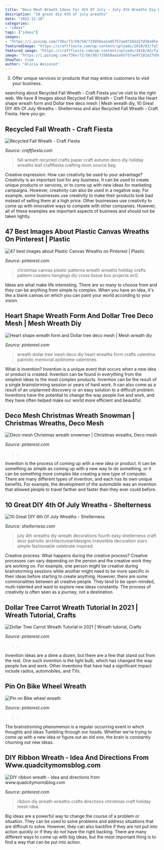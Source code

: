 ```yaml
---
title: "Deco Mesh Wreath Ideas For 4th Of July ~ July 4th Wreaths Diy Wreath Decorations Fourth Easy Shelterness Craft Door Patriotic Architectureartdesigns Irresistible Decoration Stars Simple Fashionable Celebrate Inspired"
description: "10 great diy 4th of july wreaths"
date: "2022-12-10"
categories:
- "ideas"
tags: ["ideas"]
images:
- "https://i.pinimg.com/736x/72/50/50/725050aa1e65757ae97101d27d58a95e--ribbon-wreaths-deco-mesh.jpg"
featuredImage: "https://craftfiesta.com/wp-content/uploads/2018/03/fallcraftfull15.jpg"
featured_image: "https://craftfiesta.com/wp-content/uploads/2018/03/fallcraftfull15.jpg"
image: "https://i.pinimg.com/736x/72/50/50/725050aa1e65757ae97101d27d58a95e--ribbon-wreaths-deco-mesh.jpg"
ShowToc: true
author: "Alicia Weissnat"
---
```



3. Offer unique services or products that may entice customers to visit your business.

	

		
searching about Recycled Fall Wreath - Craft Fiesta you've visit to the right web. We have 8 Images about Recycled Fall Wreath - Craft Fiesta like Heart shape wreath form and Dollar tree deco mesh | Mesh wreath diy, 10 Great DIY 4th Of July Wreaths - Shelterness and also Recycled Fall Wreath - Craft Fiesta. Here you go:
		
    
## Recycled Fall Wreath - Craft Fiesta

<img loading=lazy src="https://craftfiesta.com/wp-content/uploads/2018/03/fallcraftfull15.jpg" onerror="this.onerror=null;this.src='https://tse3.mm.bing.net/th?id=OIP.mbNAZrJHXMZAWLKt8EcqbgHaLC&amp;pid=15.1';" alt="Recycled Fall Wreath - Craft Fiesta">

_Source: craftfiesta.com_

>fall wreath recycled crafts paper craft autumn deco diy holiday wreaths leaf craftfiesta crafting mom source bag. 

	

Creative expression: How can creativity be used to your advantage?
Creativity is an important tool for any business. It can be used to create unique products or services, or to come up with new ideas for marketing campaigns. However, creativity can also be used in a negative way. For example, some businesses use creativity to make their products look bad instead of selling them at a high price. Other businesses use creativity to come up with innovative ways to compete with other companies. However, all of these examples are important aspects of business and should not be taken lightly.

    
## 47 Best Images About Plastic Canvas Wreaths On Pinterest | Plastic

<img loading=lazy src="https://s-media-cache-ak0.pinimg.com/736x/ed/27/be/ed27be7517ec23c2c5095557db0d3236.jpg" onerror="this.onerror=null;this.src='https://tse3.mm.bing.net/th?id=OIP.68zvJBgLz3-GhfYV9nWBqgHaJl&amp;pid=15.1';" alt="47 best images about Plastic Canvas Wreaths on Pinterest | Plastic">

_Source: pinterest.com_

>christmas canvas plastic patterns wreath wreaths holiday crafts pattern coasters hangings diy cross tissue box projects ec0. 

	

Ideas are what make life interesting. There are so many to choose from and they can be anything from simple to complex. When you have an idea, it's like a blank canvas on which you can paint your world according to your vision.

    
## Heart Shape Wreath Form And Dollar Tree Deco Mesh | Mesh Wreath Diy

<img loading=lazy src="https://i.pinimg.com/736x/c1/ee/e7/c1eee781dbe577b3d636ca25a7886f79.jpg" onerror="this.onerror=null;this.src='https://tse2.mm.bing.net/th?id=OIP.L0tDA-gnUaeGzJo-xpirmgHaJ3&amp;pid=15.1';" alt="Heart shape wreath form and Dollar tree deco mesh | Mesh wreath diy">

_Source: pinterest.com_

>wreath dollar tree mesh deco diy heart wreaths form crafts valentine patriotic memorial apikhome valentines. 

	

What is invention?
Invention is a unique event that occurs when a new idea or product is created. Invention can be found in everything from the simplest ideas to the most complex products. Invention can be the result of a single brainstorming session or years of hard work. It can also come as a result of an unplanned discovery or an easy solution to a difficult problem. Inventions have the potential to change the way people live and work, and they have often helped make our world more efficient and beautiful.

    
## Deco Mesh Christmas Wreath Snowman | Christmas Wreaths, Deco Mesh

<img loading=lazy src="https://i.pinimg.com/originals/51/73/2f/51732fc1970862b7555c2fc68b974416.jpg" onerror="this.onerror=null;this.src='https://tse1.mm.bing.net/th?id=OIP.9iQEBcAy_sv69olFQj2R8gHaJ4&amp;pid=15.1';" alt="Deco mesh Christmas wreath snowman | Christmas wreaths, Deco mesh">

_Source: pinterest.com_

>. 

	

Invention is the process of coming up with a new idea or product. It can be something as simple as coming up with a new way to do something, or it can be something more complex like creating a new type of computer. There are many different types of invention, and each has its own unique benefits. For example, the development of the automobile was an invention that allowed people to travel farther and faster than they ever could before.

    
## 10 Great DIY 4th Of July Wreaths - Shelterness

<img loading=lazy src="http://i.shelterness.com/red-white-and-blue-4th-of-july-wreath.jpg" onerror="this.onerror=null;this.src='https://tse2.mm.bing.net/th?id=OIP.4jUID-XNEDWufayQSmZogwHaJ3&amp;pid=15.1';" alt="10 Great DIY 4th Of July Wreaths - Shelterness">

_Source: shelterness.com_

>july 4th wreaths diy wreath decorations fourth easy shelterness craft door patriotic architectureartdesigns irresistible decoration stars simple fashionable celebrate inspired. 

	

Creative process: What happens during the creative process?
Creative processes can vary depending on the person and the creative work they are working on. For example, one person might be creative during brainstorming sessions while another might need to be more specific in their ideas before starting to create anything. However, there are some commonalities between all creative people. They tend to be open-minded, multi-talented and want to explore new ideas constantly. The process of creativity is often seen as a journey, not a destination.

    
## Dollar Tree Carrot Wreath Tutorial In 2021 | Wreath Tutorial, Crafts

<img loading=lazy src="https://i.pinimg.com/originals/2d/97/f8/2d97f8c0f40fde1929a19f851553dae2.jpg" onerror="this.onerror=null;this.src='https://tse2.mm.bing.net/th?id=OIP.1UwunaFXQ1ggXM7PSQfFfwHaLG&amp;pid=15.1';" alt="Dollar Tree Carrot Wreath Tutorial in 2021 | Wreath tutorial, Crafts">

_Source: pinterest.com_

>. 

	

Invention ideas are a dime a dozen, but there are a few that stand out from the rest. One such invention is the light bulb, which has changed the way people live and work. Other inventions that have had a significant impact include radios, automobiles, and TVs.

    
## Pin On Bike Wheel Wreath

<img loading=lazy src="https://i.pinimg.com/736x/7c/9a/f6/7c9af642f5bee4c5364f990bcaf2e1b2.jpg" onerror="this.onerror=null;this.src='https://tse4.mm.bing.net/th?id=OIP.zHAsAogThUNm4lbV2ZOdLAHaQd&amp;pid=15.1';" alt="Pin on Bike wheel wreath">

_Source: pinterest.com_

>. 

	

The brainstroming phenomenon is a regular occurring event in which thoughts and ideas Tumbling through our heads. Whether we're trying to come up with a new idea or figure out an old one, the brain is constantly churning out new ideas. 

    
## DIY Ribbon Wreath - Idea And Directions From Www.quadcitymomsblog.com

<img loading=lazy src="https://i.pinimg.com/736x/72/50/50/725050aa1e65757ae97101d27d58a95e--ribbon-wreaths-deco-mesh.jpg" onerror="this.onerror=null;this.src='https://tse1.mm.bing.net/th?id=OIP._VyGTVQxfnGeSxiahDHglQHaHa&amp;pid=15.1';" alt="DIY ribbon wreath - idea and directions from www.quadcitymomsblog.com">

_Source: pinterest.com_

>ribbon diy wreath wreaths crafts directions christmas craft holiday mesh idea. 

	

Big ideas are a powerful way to change the course of a problem or situation. They can be used to solve problems and address situations that are difficult to solve. However, they can also backfire if they are not put into action quickly or if they do not have the right backing. There are many different ways to come up with big ideas, but the most important thing is to find a way that can be put into action.

